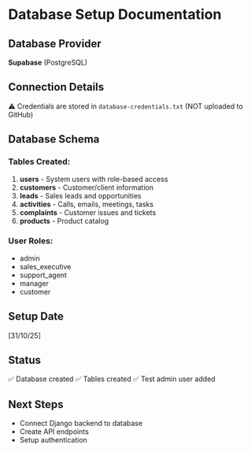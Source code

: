 # Database Setup Documentation

## Database Provider
**Supabase** (PostgreSQL)

## Connection Details
⚠️ Credentials are stored in `database-credentials.txt` (NOT uploaded to GitHub)

## Database Schema

### Tables Created:
1. **users** - System users with role-based access
2. **customers** - Customer/client information
3. **leads** - Sales leads and opportunities
4. **activities** - Calls, emails, meetings, tasks
5. **complaints** - Customer issues and tickets
6. **products** - Product catalog

### User Roles:
- admin
- sales_executive
- support_agent
- manager
- customer

## Setup Date
[31/10/25]

## Status
✅ Database created
✅ Tables created
✅ Test admin user added

## Next Steps
- Connect Django backend to database
- Create API endpoints
- Setup authentication